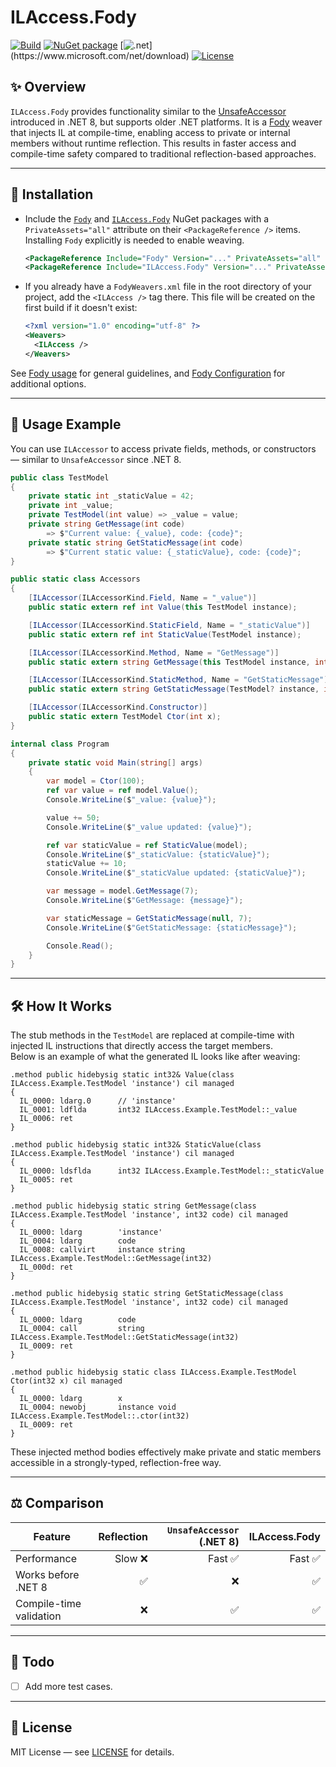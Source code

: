 # ILAccess.Fody 
[![Build](https://github.com/huoshan12345/ILAccess.Fody/workflows/Build/badge.svg)](https://github.com/huoshan12345/ILAccess.Fody/actions?query=workflow%3ABuild)
[![NuGet package](https://img.shields.io/nuget/v/ILAccess.Fody.svg?logo=NuGet)](https://www.nuget.org/packages/ILAccess.Fody)
[![.net](https://img.shields.io/badge/.net%20standard-2.0-ff69b4.svg?)](https://www.microsoft.com/net/download)
[![License](https://img.shields.io/badge/license-MIT-blue.svg)](https://github.com/huoshan12345/ILAccess.Fody/blob/main/LICENSE)  

## ✨ Overview

`ILAccess.Fody` provides functionality similar to the [UnsafeAccessor](https://learn.microsoft.com/en-us/dotnet/api/system.runtime.compilerservices.unsafeaccessorattribute?view=net-8.0) introduced in .NET 8, but supports older .NET platforms. It is a [Fody](https://github.com/Fody/Fody) weaver that injects IL at compile-time, enabling access to private or internal members without runtime reflection. This results in faster access and compile-time safety compared to traditional reflection-based approaches.

---

## 🚀 Installation
- Include the [`Fody`](https://www.nuget.org/packages/Fody) and [`ILAccess.Fody`](https://www.nuget.org/packages/ILAccess.Fody) NuGet packages with a `PrivateAssets="all"` attribute on their `<PackageReference />` items. Installing `Fody` explicitly is needed to enable weaving.

  ```XML
  <PackageReference Include="Fody" Version="..." PrivateAssets="all" />
  <PackageReference Include="ILAccess.Fody" Version="..." PrivateAssets="all" />
  ```

- If you already have a `FodyWeavers.xml` file in the root directory of your project, add the `<ILAccess />` tag there. This file will be created on the first build if it doesn't exist:

  ```XML
  <?xml version="1.0" encoding="utf-8" ?>
  <Weavers>
    <ILAccess />
  </Weavers>
  ```
See [Fody usage](https://github.com/Fody/Home/blob/main/pages/usage.md) for general guidelines, and [Fody Configuration](https://github.com/Fody/Home/blob/main/pages/configuration.md) for additional options.

---

## 🧩 Usage Example

You can use `ILAccessor` to access private fields, methods, or constructors — similar to `UnsafeAccessor` since .NET 8.

```csharp
public class TestModel
{
    private static int _staticValue = 42;
    private int _value;
    private TestModel(int value) => _value = value;
    private string GetMessage(int code) 
        => $"Current value: {_value}, code: {code}";
    private static string GetStaticMessage(int code) 
        => $"Current static value: {_staticValue}, code: {code}";
}

public static class Accessors
{
    [ILAccessor(ILAccessorKind.Field, Name = "_value")]
    public static extern ref int Value(this TestModel instance);

    [ILAccessor(ILAccessorKind.StaticField, Name = "_staticValue")]
    public static extern ref int StaticValue(TestModel instance);

    [ILAccessor(ILAccessorKind.Method, Name = "GetMessage")]
    public static extern string GetMessage(this TestModel instance, int code);

    [ILAccessor(ILAccessorKind.StaticMethod, Name = "GetStaticMessage")]
    public static extern string GetStaticMessage(TestModel? instance, int code);

    [ILAccessor(ILAccessorKind.Constructor)]
    public static extern TestModel Ctor(int x);
}

internal class Program
{
    private static void Main(string[] args)
    {
        var model = Ctor(100);
        ref var value = ref model.Value();
        Console.WriteLine($"_value: {value}");

        value += 50;
        Console.WriteLine($"_value updated: {value}");

        ref var staticValue = ref StaticValue(model);
        Console.WriteLine($"_staticValue: {staticValue}");
        staticValue += 10;
        Console.WriteLine($"_staticValue updated: {staticValue}");

        var message = model.GetMessage(7);
        Console.WriteLine($"GetMessage: {message}");

        var staticMessage = GetStaticMessage(null, 7);
        Console.WriteLine($"GetStaticMessage: {staticMessage}");

        Console.Read();
    }
}
```

---

## 🛠️ How It Works

The stub methods in the `TestModel` are replaced at compile-time with injected IL instructions that directly access the target members.  
Below is an example of what the generated IL looks like after weaving:

```il
.method public hidebysig static int32& Value(class ILAccess.Example.TestModel 'instance') cil managed
{
  IL_0000: ldarg.0      // 'instance'
  IL_0001: ldflda       int32 ILAccess.Example.TestModel::_value
  IL_0006: ret
}

.method public hidebysig static int32& StaticValue(class ILAccess.Example.TestModel 'instance') cil managed
{
  IL_0000: ldsflda      int32 ILAccess.Example.TestModel::_staticValue
  IL_0005: ret
}

.method public hidebysig static string GetMessage(class ILAccess.Example.TestModel 'instance', int32 code) cil managed
{
  IL_0000: ldarg        'instance'
  IL_0004: ldarg        code
  IL_0008: callvirt     instance string ILAccess.Example.TestModel::GetMessage(int32)
  IL_000d: ret
}

.method public hidebysig static string GetStaticMessage(class ILAccess.Example.TestModel 'instance', int32 code) cil managed
{
  IL_0000: ldarg        code
  IL_0004: call         string ILAccess.Example.TestModel::GetStaticMessage(int32)
  IL_0009: ret
}

.method public hidebysig static class ILAccess.Example.TestModel Ctor(int32 x) cil managed
{
  IL_0000: ldarg        x
  IL_0004: newobj       instance void ILAccess.Example.TestModel::.ctor(int32)
  IL_0009: ret
}
```

These injected method bodies effectively make private and static members accessible in a strongly-typed, reflection-free way.

---

## ⚖️ Comparison

| Feature | Reflection | `UnsafeAccessor` (.NET 8) | ILAccess.Fody |
|---|---:|---:|---:|
| Performance | Slow ❌ | Fast ✅ | Fast ✅ |
| Works before .NET 8 | ✅ | ❌ | ✅ |
| Compile-time validation | ❌ | ✅ | ✅ |

---

## 🧭 Todo

- [ ] Add more test cases.

---

## 📄 License

MIT License — see [LICENSE](LICENSE) for details.


